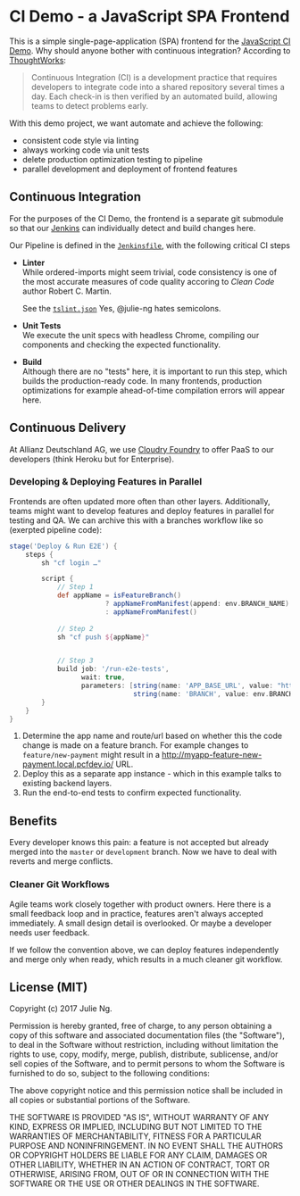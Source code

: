 # CI Demo - a JavaScript SPA Frontend

This is a simple single-page-application (SPA) frontend for the [JavaScript CI Demo](https://github.com/AllianzDeutschlandAG/cidemo). Why should anyone bother with continuous integration? According to [ThoughtWorks](https://www.thoughtworks.com/continuous-integration):

> Continuous Integration (CI) is a development practice that requires developers to integrate code into a shared repository several times a day. Each check-in is then verified by an automated build, allowing teams to detect problems early. 

With this demo project, we want automate and achieve the following:

- consistent code style via linting
- always working code via unit tests
- delete production optimization testing to pipeline
- parallel development and deployment of frontend features 

## Continuous Integration

For the purposes of the CI Demo, the frontend is a separate git submodule so that our [Jenkins](https://github.com/AllianzDeutschlandAG/cidemo-jenkins) can individually detect and build changes here.

Our Pipeline is defined in the [`Jenkinsfile`](./Jenkinsfile), with the following critical CI steps

- **Linter**  
  While ordered-imports might seem trivial, code consistency is one of the most accurate measures of code quality accoring to _Clean Code_ author Robert C. Martin. 

  See the [`tslint.json`](./config/tslint.json) Yes, @julie-ng hates semicolons. 

- **Unit Tests**  
  We execute the unit specs with headless Chrome, compiling our components and checking the expected functionality.

- **Build**  
  Although there are no "tests" here, it is important to run this step, which builds the production-ready code. In many frontends, production optimizations for example ahead-of-time compilation errors will appear here. 

## Continuous Delivery

At Allianz Deutschland AG, we use [Cloudry Foundry](https://www.cloudfoundry.org/) to offer PaaS to our developers (think Heroku but for Enterprise).

### Developing & Deploying Features in Parallel

Frontends are often updated more often than other layers. Additionally, teams might want to develop features and deploy features in parallel for testing and QA. We can archive this with a branches workflow like so (exerpted pipeline code):

```groovy
stage('Deploy & Run E2E') {
    steps {
        sh "cf login …"

        script {
            // Step 1
            def appName = isFeatureBranch()
                        ? appNameFromManifest(append: env.BRANCH_NAME)
                        : appNameFromManifest()
            
            // Step 2
            sh "cf push ${appName}"


            // Step 3
            build job: '/run-e2e-tests',
                  wait: true,
                  parameters: [string(name: 'APP_BASE_URL', value: "https://${appName}.${params.CF_BASE_HOST}/"),
                               string(name: 'BRANCH', value: env.BRANCH_NAME)]
        }
    }
}
```

1. Determine the app name and route/url based on whether this the code change is made on a feature branch. For example changes to `feature/new-payment` might result in a http://myapp-feature-new-payment.local.pcfdev.io/ URL.
2. Deploy this as a separate app instance - which in this example talks to existing backend layers.
3. Run the end-to-end tests to confirm expected functionality.

## Benefits

Every developer knows this pain: a feature is not accepted but already merged into the `master` or `development` branch. Now we have to deal with reverts and merge conflicts.

### Cleaner Git Workflows

Agile teams work closely together with product owners. Here there is a small feedback loop and in practice, features aren't always accepted immediately. A small design detail is overlooked. Or maybe a developer needs user feedback. 

If we follow the convention above, we can deploy features independently and merge only when ready, which results in a much cleaner git workflow.


## License (MIT)

Copyright (c) 2017 Julie Ng.

Permission is hereby granted, free of charge, to any person obtaining a copy of this software and associated documentation files (the "Software"), to deal in the Software without restriction, including without limitation the rights to use, copy, modify, merge, publish, distribute, sublicense, and/or sell copies of the Software, and to permit persons to whom the Software is furnished to do so, subject to the following conditions:

The above copyright notice and this permission notice shall be included in all copies or substantial portions of the Software.

THE SOFTWARE IS PROVIDED "AS IS", WITHOUT WARRANTY OF ANY KIND, EXPRESS OR IMPLIED, INCLUDING BUT NOT LIMITED TO THE WARRANTIES OF MERCHANTABILITY, FITNESS FOR A PARTICULAR PURPOSE AND NONINFRINGEMENT. IN NO EVENT SHALL THE AUTHORS OR COPYRIGHT HOLDERS BE LIABLE FOR ANY CLAIM, DAMAGES OR OTHER LIABILITY, WHETHER IN AN ACTION OF CONTRACT, TORT OR OTHERWISE, ARISING FROM, OUT OF OR IN CONNECTION WITH THE SOFTWARE OR THE USE OR OTHER DEALINGS IN THE SOFTWARE.